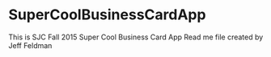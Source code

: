 # SuperCoolBusinessCardApp
This is SJC Fall 2015 Super Cool Business Card App
Read me file created by Jeff Feldman
